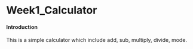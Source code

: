 # Week1_Calculator

#### Introduction
This is a simple calculator which include add, sub, multiply, divide, mode.

